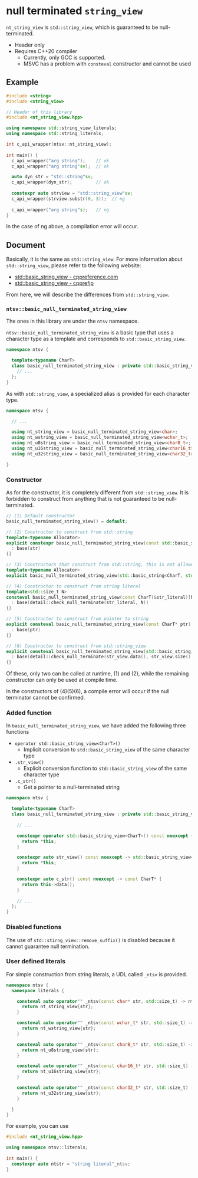 # null terminated `string_view`

`nt_string_view` is `std::string_view`, which is guaranteed to be null-terminated.

- Header only
- Requires C++20 compiler
    - Currently, only GCC is supported.
    - MSVC has a problem with `consteval` constructor and cannot be used

## Example

```cpp
#include <string>
#include <string_view>

// Header of this library
#include <nt_string_view.hpp>

using namespace std::string_view_literals;
using namespace std::string_literals;

int c_api_wrapper(ntsv::nt_string_view);
  
int main() {
  c_api_wrapper("arg string");    // ok
  c_api_wrapper("arg string"sv);  // ok

  auto dyn_str = "std::string"sv;
  c_api_wrapper(dyn_str);         // ok
  
  constexpr auto strview = "std::string_view"sv;
  c_api_wrapper(strview.substr(0, 3));  // ng
  
  c_api_wrapper("arg string"s);   // ng
}
```

In the case of ng above, a compilation error will occur.

## Document

Basically, it is the same as `std::string_view`. For more information about `std::string_view`, please refer to the following website:

- [std::basic_string_view - cppreference.com](https://en.cppreference.com/w/cpp/string/basic_string_view)
- [std::basic_string_view - cpprefjp](https://cpprefjp.github.io/reference/string_view/basic_string_view.html)

From here, we will describe the differences from `std::string_view`.

### `ntsv::basic_null_terminated_string_view`

The ones in this library are under the `ntsv` namespace.

`ntsv::basic_null_terminated_string_view` is a basic type that uses a character type as a template and corresponds to `std::basic_string_view`.

```cpp
namespace ntsv {

  template<typename CharT>
  class basic_null_terminated_string_view : private std::basic_string_view<CharT> {
    // ...
  };
}
```

As with `std::string_view`, a specialized alias is provided for each character type.

```cpp
namespace ntsv {

  // ...

  using nt_string_view = basic_null_terminated_string_view<char>;
  using nt_wstring_view = basic_null_terminated_string_view<wchar_t>;
  using nt_u8string_view = basic_null_terminated_string_view<char8_t>;
  using nt_u16string_view = basic_null_terminated_string_view<char16_t>;
  using nt_u32string_view = basic_null_terminated_string_view<char32_t>;

}
```

### Constructor

As for the constructor, it is completely different from `std::string_view`. It is forbidden to construct from anything that is not guaranteed to be null-terminated.

```cpp
// (1) Default constructor
basic_null_terminated_string_view() = default;

// (2) Constructor to construct from std::string
template<typename Allocator>
explicit constexpr basic_null_terminated_string_view(const std::basic_string<CharT, std::char_traits<CharT>, Allocator>& str) noexcept
  : base(str)
{}

// (3) Constructors that construct from std::string, this is not allowed
template<typename Allocator>
explicit basic_null_terminated_string_view(std::basic_string<CharT, std::char_traits<CharT>, Allocator>&&) = delete;

// (4) Constructor to construct from string literal
template<std::size_t N>
consteval basic_null_terminated_string_view(const CharT(&str_literal)[N])
  : base(detail::check_null_terminate(str_literal, N))
{}

// (5) Constructor to construct from pointer to string
explicit consteval basic_null_terminated_string_view(const CharT* ptr)
  : base(ptr)
{}

// (6) Constructor to construct from std::string_view
explicit consteval basic_null_terminated_string_view(std::basic_string_view<CharT> str_view)
  : base(detail::check_null_terminate(str_view.data(), str_view.size() + 1))
{}
```

Of these, only two can be called at runtime, (1) and (2), while the remaining constructor can only be used at compile time.

In the constructors of (4)(5)(6), a compile error will occur if the null terminator cannot be confirmed.

### Added function

In `basic_null_terminated_string_view`, we have added the following three functions

- `operator std::basic_string_view<CharT>()`
    - Implicit conversion to `std::basic_string_view` of the same character type
- `.str_view()`
    - Explicit conversion function to `std::basic_string_view` of the same character type
- `.c_str()`
    - Get a pointer to a null-terminated string

```cpp
namespace ntsv {

  template<typename CharT>
  class basic_null_terminated_string_view : private std::basic_string_view<CharT> {
  
    // ...

    constexpr operator std::basic_string_view<CharT>() const noexcept {
      return *this;
    }

    constexpr auto str_view() const noexcept -> std::basic_string_view<CharT>{
      return *this;
    }

    constexpr auto c_str() const noexcept -> const CharT* {
      return this->data();
    }
    
    // ...
  };
}
```


### Disabled functions

The use of `std::stirng_view::remove_suffix()` is disabled because it cannot guarantee null termination.

### User defined literals

For simple construction from string literals, a UDL called `_ntsv` is provided.

```cpp
namespace ntsv {
  namespace literals {

    consteval auto operator"" _ntsv(const char* str, std::size_t) -> nt_string_view {
      return nt_string_view{str};
    }

    consteval auto operator"" _ntsv(const wchar_t* str, std::size_t) -> nt_wstring_view {
      return nt_wstring_view{str};
    }

    consteval auto operator"" _ntsv(const char8_t* str, std::size_t) -> nt_u8string_view {
      return nt_u8string_view{str};
    }

    consteval auto operator"" _ntsv(const char16_t* str, std::size_t) -> nt_u16string_view {
      return nt_u16string_view{str};
    }

    consteval auto operator"" _ntsv(const char32_t* str, std::size_t) -> nt_u32string_view {
      return nt_u32string_view{str};
    }

  }
}
```

For example, you can use

```cpp
#include <nt_string_view.hpp>

using namespace ntsv::literals;
  
int main() {
  constexpr auto ntstr = "string literal"_ntsv;
}
```
